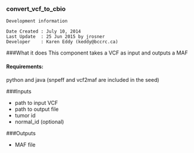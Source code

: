 ### convert_vcf_to_cbio

```
Development information

Date Created : July 10, 2014
Last Update  : 25 Jun 2015 by jrosner
Developer    : Karen Eddy (keddy@bccrc.ca)

```

###What it does
This component takes a VCF as input and outputs a MAF

#### Requirements:

python and java
(snpeff and vcf2maf are included in the seed)


###Inputs
  * path to input VCF
  * path to output file
  * tumor id
  * normal_id (optional)


###Outputs
  * MAF file